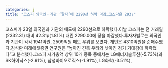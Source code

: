 ```yaml
---
categories: j
title: "코스피 외국인‧기관 ‘팔자’에 2290선 하락 마감…코스닥은 293↓"
---
```

코스피가 23일 외국인과 기관의 매도에 2290선으로 하락했다.이날 코스피는 전 거래일(2332.31) 대비 42.31p(1.81%) 내린 2290.00에 장을 마감했다.투자자별로는 외국인과 기관이 각각 1941억원, 2509억원 매도 우위를 보였다. 개인은 4310억원을 순매수했다.김석환 미래에셋증권 연구원은 “높아진 긴축 우려와 낮아진 경기 기대감에 하락했다”고 분석했다.코스피 시가총액 상위 10개 종목 중에서는 LG에너지솔루션(-5.73%)과 SK하이닉스(-2.91%), 삼성바이오로직스(-1.91%), LG화학(-3.51%),